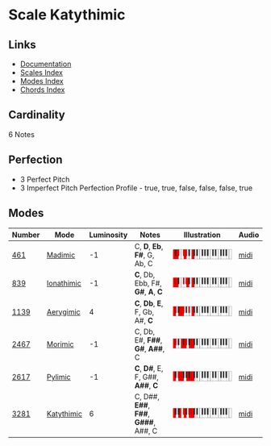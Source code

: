 # Scale Katythimic

## Links

- [Documentation](README.md)
- [Scales Index](Scales.md)
- [Modes Index](Modes.md)
- [Chords Index](Chords.md)

## Cardinality

6 Notes

## Perfection

- 3 Perfect Pitch
- 3 Imperfect Pitch
Perfection Profile - true, true, false, false, false, true

## Modes

| Number | Mode | Luminosity | Notes | Illustration | Audio |
|--------|------|------------|-------|--------------|-------|
| [461](https://ianring.com/musictheory/scales/461) | [Madimic](ModeMadimic.md) | -1 | C, **D**, **Eb**, **F#**, G, Ab, C | ![CNaturalMadimic](ModeCNaturalMadimic.png) | [midi](https://github.com/edipermadi/music/blob/main/docs/ModeCNaturalMadimic.mid?raw=true) | 
| [839](https://ianring.com/musictheory/scales/839) | [Ionathimic](ModeIonathimic.md) | -1 | **C**, Db, Ebb, F#, **G#**, **A**, **C** | ![CNaturalIonathimic](ModeCNaturalIonathimic.png) | [midi](https://github.com/edipermadi/music/blob/main/docs/ModeCNaturalIonathimic.mid?raw=true) | 
| [1139](https://ianring.com/musictheory/scales/1139) | [Aerygimic](ModeAerygimic.md) | 4 | **C**, **Db**, **E**, F, Gb, A#, **C** | ![CNaturalAerygimic](ModeCNaturalAerygimic.png) | [midi](https://github.com/edipermadi/music/blob/main/docs/ModeCNaturalAerygimic.mid?raw=true) | 
| [2467](https://ianring.com/musictheory/scales/2467) | [Morimic](ModeMorimic.md) | -1 | C, Db, E#, **F##**, **G#**, **A##**, C | ![CNaturalMorimic](ModeCNaturalMorimic.png) | [midi](https://github.com/edipermadi/music/blob/main/docs/ModeCNaturalMorimic.mid?raw=true) | 
| [2617](https://ianring.com/musictheory/scales/2617) | [Pylimic](ModePylimic.md) | -1 | **C**, **D#**, E, F, G##, **A##**, **C** | ![CNaturalPylimic](ModeCNaturalPylimic.png) | [midi](https://github.com/edipermadi/music/blob/main/docs/ModeCNaturalPylimic.mid?raw=true) | 
| [3281](https://ianring.com/musictheory/scales/3281) | [Katythimic](ModeKatythimic.md) | 6 | C, D##, **E##**, **F##**, **G###**, A##, C | ![CNaturalKatythimic](ModeCNaturalKatythimic.png) | [midi](https://github.com/edipermadi/music/blob/main/docs/ModeCNaturalKatythimic.mid?raw=true) | 
